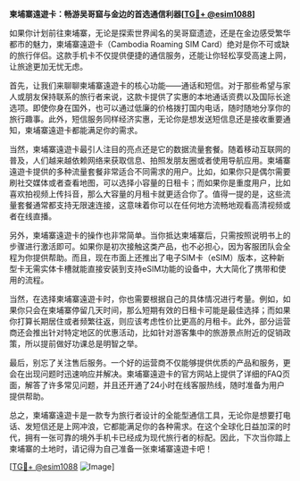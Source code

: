 **柬埔寨遠遊卡：畅游吴哥窟与金边的首选通信利器[[TG💪+ @esim1088](https://t.me/s/esim1088)]**

如果你计划前往柬埔寨，无论是探索世界闻名的吴哥窟遗迹，还是在金边感受繁华都市的魅力，柬埔寨遠遊卡（Cambodia Roaming SIM Card）绝对是你不可或缺的旅行伴侣。这款手机卡不仅提供便捷的通信服务，还能让你轻松享受高速上网，让旅途更加无忧无虑。

首先，让我们来聊聊柬埔寨遠遊卡的核心功能——通话和短信。对于那些希望与家人或朋友保持联系的旅行者来说，这款卡提供了实惠的本地通话资费以及国际长途选项。即使你身在国外，也可以通过低廉的价格拨打国内电话，随时随地分享你的旅行趣事。此外，短信服务同样经济实惠，无论你是想发送短信息还是接收重要通知，柬埔寨遠遊卡都能满足你的需求。

当然，柬埔寨遠遊卡最引人注目的亮点还是它的数据流量套餐。随着移动互联网的普及，人们越来越依赖网络来获取信息、拍照发朋友圈或者使用导航应用。柬埔寨遠遊卡提供的多种流量套餐非常适合不同需求的用户。比如，如果你只是偶尔需要刷社交媒体或者查看地图，可以选择小容量的日租卡；而如果你是重度用户，比如喜欢拍视频上传抖音，那么大容量的月租卡就更适合你了。值得一提的是，这些流量套餐通常都支持无限速连接，这意味着你可以在任何地方流畅地观看高清视频或者在线直播。

另外，柬埔寨遠遊卡的操作也非常简单。当你抵达柬埔寨后，只需按照说明书上的步骤进行激活即可。如果你是初次接触这类产品，也不必担心，因为客服团队会全程为你提供帮助。而且，现在市面上还推出了电子SIM卡（eSIM）版本，这种新型卡无需实体卡槽就能直接安装到支持eSIM功能的设备中，大大简化了携带和使用的流程。

当然，在选择柬埔寨遠遊卡时，你也需要根据自己的具体情况进行考量。例如，如果你只会在柬埔寨停留几天时间，那么短期有效的日租卡可能是最佳选择；而如果你打算长期居住或者频繁往返，则应该考虑性价比更高的月租卡。此外，部分运营商还会推出针对特定地区的优惠活动，比如针对游客集中的旅游景点附近的促销政策，所以提前做好功课总是明智之举。

最后，别忘了关注售后服务。一个好的运营商不仅能够提供优质的产品和服务，更会在出现问题时迅速响应并解决。柬埔寨遠遊卡的官方网站上提供了详细的FAQ页面，解答了许多常见问题，并且还开通了24小时在线客服热线，随时准备为用户提供帮助。

总之，柬埔寨遠遊卡是一款专为旅行者设计的全能型通信工具，无论你是想要打电话、发短信还是上网冲浪，它都能满足你的各种需求。在这个全球化日益加深的时代，拥有一张可靠的境外手机卡已经成为现代旅行者的标配。因此，下次当你踏上柬埔寨的土地时，请记得为自己准备一张柬埔寨遠遊卡吧！

[[TG💪+ @esim1088](https://t.me/s/esim1088) ![Image](https://i.postimg.cc/4NQfJmqS/Snipaste-2025-05-13-00-14-12.png)]